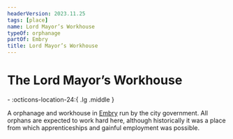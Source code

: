 ```yaml
---
headerVersion: 2023.11.25
tags: [place]
name: Lord Mayor’s Workhouse
typeOf: orphanage
partOf: Embry
title: Lord Mayor’s Workhouse
---
```

# The Lord Mayor’s Workhouse
<div class="grid cards ext-narrow-margin ext-one-column" markdown>
-    :octicons-location-24:{ .lg .middle }   
</div>


A orphanage and workhouse in [Embry](<./embry.md>) run by the city government. All orphans are expected to work hard here, although historically it was a place from which apprenticeships and gainful employment was possible.
